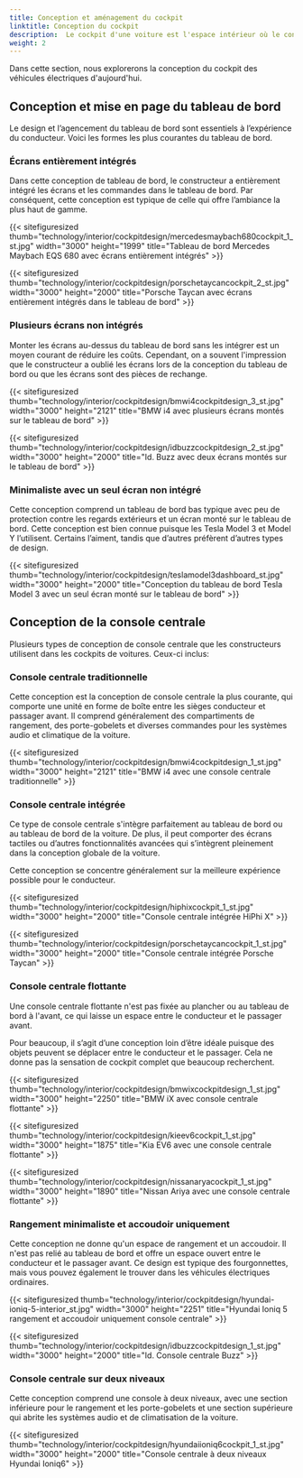 ```yaml
---
title: Conception et aménagement du cockpit
linktitle: Conception du cockpit
description:  Le cockpit d'une voiture est l'espace intérieur où le conducteur et les passagers interagissent avec les fonctions et caractéristiques de la voiture. Par conséquent, la conception du cockpit est essentielle à l’attrait général, aux performances, au confort et à la sécurité de la voiture.
weight: 2
---
```

<!-- markdownlint-disable MD033 -->

Dans cette section, nous explorerons la conception du cockpit des véhicules électriques d'aujourd'hui.

## Conception et mise en page du tableau de bord

Le design et l’agencement du tableau de bord sont essentiels à l’expérience du conducteur. Voici les formes les plus courantes du tableau de bord.

### Écrans entièrement intégrés

Dans cette conception de tableau de bord, le constructeur a entièrement intégré les écrans et les commandes dans le tableau de bord. Par conséquent, cette conception est typique de celle qui offre l’ambiance la plus haut de gamme.

{{< sitefiguresized thumb="technology/interior/cockpitdesign/mercedesmaybach680cockpit_1_st.jpg" width="3000" height="1999" title="Tableau de bord Mercedes Maybach EQS 680 avec écrans entièrement intégrés" >}}

{{< sitefiguresized thumb="technology/interior/cockpitdesign/porschetaycancockpit_2_st.jpg" width="3000" height="2000" title="Porsche Taycan avec écrans entièrement intégrés dans le tableau de bord" >}}

### Plusieurs écrans non intégrés

Monter les écrans au-dessus du tableau de bord sans les intégrer est un moyen courant de réduire les coûts. Cependant, on a souvent l'impression que le constructeur a oublié les écrans lors de la conception du tableau de bord ou que les écrans sont des pièces de rechange.

{{< sitefiguresized thumb="technology/interior/cockpitdesign/bmwi4cockpitdesign_3_st.jpg" width="3000" height="2121" title="BMW i4 avec plusieurs écrans montés sur le tableau de bord" >}}

{{< sitefiguresized thumb="technology/interior/cockpitdesign/idbuzzcockpitdesign_2_st.jpg" width="3000" height="2000" title="Id. Buzz avec deux écrans montés sur le tableau de bord" >}}


### Minimaliste avec un seul écran non intégré

Cette conception comprend un tableau de bord bas typique avec peu de protection contre les regards extérieurs et un écran monté sur le tableau de bord. Cette conception est bien connue puisque les Tesla Model 3 et Model Y l’utilisent. Certains l’aiment, tandis que d’autres préfèrent d’autres types de design.

{{< sitefiguresized thumb="technology/interior/cockpitdesign/teslamodel3dashboard_st.jpg" width="3000" height="2000" title="Conception du tableau de bord Tesla Model 3 avec un seul écran monté sur le tableau de bord" >}}

## Conception de la console centrale

Plusieurs types de conception de console centrale que les constructeurs utilisent dans les cockpits de voitures. Ceux-ci inclus:

### Console centrale traditionnelle

Cette conception est la conception de console centrale la plus courante, qui comporte une unité en forme de boîte entre les sièges conducteur et passager avant. Il comprend généralement des compartiments de rangement, des porte-gobelets et diverses commandes pour les systèmes audio et climatique de la voiture.

{{< sitefiguresized thumb="technology/interior/cockpitdesign/bmwi4cockpitdesign_1_st.jpg" width="3000" height="2121" title="BMW i4 avec une console centrale traditionnelle" >}}

### Console centrale intégrée

Ce type de console centrale s'intègre parfaitement au tableau de bord ou au tableau de bord de la voiture. De plus, il peut comporter des écrans tactiles ou d’autres fonctionnalités avancées qui s’intègrent pleinement dans la conception globale de la voiture.

Cette conception se concentre généralement sur la meilleure expérience possible pour le conducteur.

{{< sitefiguresized thumb="technology/interior/cockpitdesign/hiphixcockpit_1_st.jpg" width="3000" height="2000" title="Console centrale intégrée HiPhi X" >}}

{{< sitefiguresized thumb="technology/interior/cockpitdesign/porschetaycancockpit_1_st.jpg" width="3000" height="2000" title="Console centrale intégrée Porsche Taycan" >}}

### Console centrale flottante

Une console centrale flottante n'est pas fixée au plancher ou au tableau de bord à l'avant, ce qui laisse un espace entre le conducteur et le passager avant.

Pour beaucoup, il s’agit d’une conception loin d’être idéale puisque des objets peuvent se déplacer entre le conducteur et le passager. Cela ne donne pas la sensation de cockpit complet que beaucoup recherchent.

{{< sitefiguresized thumb="technology/interior/cockpitdesign/bmwixcockpitdesign_1_st.jpg" width="3000" height="2250" title="BMW iX avec console centrale flottante" >}}

{{< sitefiguresized thumb="technology/interior/cockpitdesign/kieev6cockpit_1_st.jpg" width="3000" height="1875" title="Kia EV6 avec une console centrale flottante" >}}

{{< sitefiguresized thumb="technology/interior/cockpitdesign/nissanaryacockpit_1_st.jpg" width="3000" height="1890" title="Nissan Ariya avec une console centrale flottante" >}}

### Rangement minimaliste et accoudoir uniquement

Cette conception ne donne qu'un espace de rangement et un accoudoir. Il n'est pas relié au tableau de bord et offre un espace ouvert entre le conducteur et le passager avant. Ce design est typique des fourgonnettes, mais vous pouvez également le trouver dans les véhicules électriques ordinaires.

{{< sitefiguresized thumb="technology/interior/cockpitdesign/hyundai-ioniq-5-interior_st.jpg" width="3000" height="2251" title="Hyundai Ioniq 5 rangement et accoudoir uniquement console centrale" >}}

{{< sitefiguresized thumb="technology/interior/cockpitdesign/idbuzzcockpitdesign_1_st.jpg" width="3000" height="2000" title="Id. Console centrale Buzz" >}}

### Console centrale sur deux niveaux

Cette conception comprend une console à deux niveaux, avec une section inférieure pour le rangement et les porte-gobelets et une section supérieure qui abrite les systèmes audio et de climatisation de la voiture.

{{< sitefiguresized thumb="technology/interior/cockpitdesign/hyundaiioniq6cockpit_1_st.jpg" width="3000" height="2000" title="Console centrale à deux niveaux Hyundai Ioniq6" >}}
